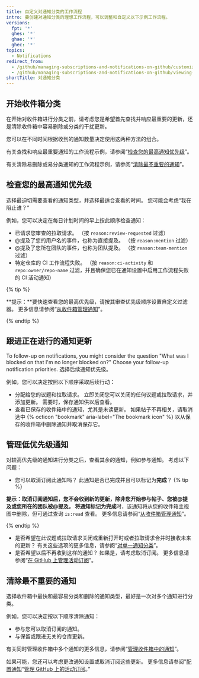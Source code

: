 ```yaml
---
title: 自定义对通知分类的工作流程
intro: 要创建对通知分类的理想工作流程，可以调整和自定义以下示例工作流程。
versions:
  fpt: '*'
  ghes: '*'
  ghae: '*'
  ghec: '*'
topics:
  - Notifications
redirect_from:
  - /github/managing-subscriptions-and-notifications-on-github/customizing-a-workflow-for-triaging-your-notifications
  - /github/managing-subscriptions-and-notifications-on-github/viewing-and-triaging-notifications/customizing-a-workflow-for-triaging-your-notifications
shortTitle: 对通知分类
---
```


## 开始收件箱分类

在开始对收件箱进行分类之前，请考虑您是希望首先查找并响应最重要的更新，还是清除收件箱中容易删除或分类的干扰更新。

您可以在不同时间根据收到的通知数量决定使用这两种方法的组合。

有关查找和响应最重要通知的工作流程示例，请参阅“[检查您的最高通知优先级](#checking-your-highest-notification-priorities)”。

有关清除易删除或易分类通知的工作流程示例，请参阅“[清除最不重要的通知](#clearing-your-least-important-notifications)”。

## 检查您的最高通知优先级

选择最迫切需要查看的通知类型，并选择最适合查看的时间。 您可能会考虑“我在阻止谁？”

例如，您可以决定在每日计划时间的早上按此顺序检查通知：
  - 已请求您审查的拉取请求。 （按 `reason:review-requested` 过滤）
  - @提及了您的用户名的事件，也称为直接提及。 （按 `reason:mention` 过滤）
  - @提及了您所在团队的事件，也称为团队提及。 （按 `reason:team-mention` 过滤）
  - 特定仓库的 CI 工作流程失败。 （按 `reason:ci-activity` 和 `repo:owner/repo-name` 过滤，并且确保您已在通知设置中启用工作流程失败的 CI 活动通知）

  {% tip %}

  **提示：**要快速查看您的最高优先级，请按其审查优先级顺序设置自定义过滤器。 更多信息请参阅“[从收件箱管理通知](/github/managing-subscriptions-and-notifications-on-github/managing-notifications-from-your-inbox#customizing-your-inbox-with-custom-filters)”。

  {% endtip %}

## 跟进正在进行的通知更新

To follow-up on notifications, you might consider the question "What was I blocked on that I'm no longer blocked on?" Choose your follow-up notification priorities. 选择后续通知优先级。

例如，您可以决定按照以下顺序采取后续行动：
  - 分配给您的议题和拉取请求。 立即关闭您可以关闭的任何议题或拉取请求，并添加更新。 需要时，保存通知供以后查看。
  - 查看已保存的收件箱中的通知，尤其是未读更新。 如果帖子不再相关，请取消选中 {% octicon "bookmark" aria-label="The bookmark icon" %} 以从保存的收件箱中删除通知并取消保存它。

## 管理低优先级通知

对较高优先级的通知进行分类之后，查看其余的通知，例如参与通知。 考虑以下问题：
  - 您可以取消订阅此通知吗？ 此通知是否已完成并且可以标记为**完成**？
  {% tip %}

  **提示：**取消订阅通知后，您不会收到新的更新，除非您开始参与帖子、您被@提及或您所在的团队被@提及。 将通知标记为**完成**时，该通知将从您的收件箱主视图中删除，但可通过查询 `is:read` 查看。 更多信息请参阅“[从收件箱管理通知](/github/managing-subscriptions-and-notifications-on-github/managing-notifications-from-your-inbox#triaging-options)”。

  {% endtip %}
  - 是否希望在此议题或拉取请求关闭或重新打开时或者拉取请求合并时接收未来的更新？ 有关这些选项的更多信息，请参阅“[对单一通知分类](/github/managing-subscriptions-and-notifications-on-github/triaging-a-single-notification#customizing-when-to-receive-future-updates-for-an-issue-or-pull-request)”。
  - 是否希望以后不再收到这样的通知？ 如果是，请考虑取消订阅。 更多信息请参阅“[在 GitHub 上管理活动订阅](/github/managing-subscriptions-and-notifications-on-github/managing-subscriptions-for-activity-on-github)”。

## 清除最不重要的通知

选择收件箱中最快和最容易分类和删除的通知类型，最好是一次对多个通知进行分类。

例如，您可以决定按以下顺序清除通知：
  - 参与您可以取消订阅的通知。
  - 与保留或跟进无关的仓库更新。

有关同时管理收件箱中多个通知的更多信息，请参阅“[管理收件箱中的通知](/github/managing-subscriptions-and-notifications-on-github/managing-notifications-from-your-inbox#triaging-multiple-notifications-at-the-same-time)”。

如果可能，您还可以考虑更改通知设置或取消订阅这些更新。 更多信息请参阅"[配置通知](/github/managing-subscriptions-and-notifications-on-github/configuring-notifications)“[管理 GitHub 上的活动订阅](/github/managing-subscriptions-and-notifications-on-github/managing-subscriptions-for-activity-on-github)。”
